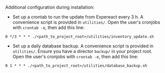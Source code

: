 Additional configuration during installation:

- Set up a crontab to run the update from Expereact every 3 h. A convenience script is provided in `utilities/`.
Open the user's cronjobs with `crontab -e`, then add this line:
```shell
0 */3 * * * ./<path_to_project_root>/utilities/inventory_update.sh
```

- Set up a daily database backup. 
  A convenience script is provided in `utilities/`. 
  Ensure you have a director `backup/` in your project root.
  Open the user's cronjobs with `crontab -e`, then add this line:
```shell
0 1 * * * ./<path_to_project_root>/utilities/database_backup.sh
```
